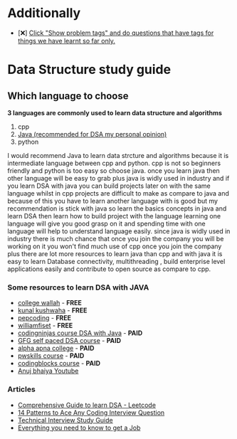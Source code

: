 # Additionally

- [❌] [Click "Show problem tags" and do questions that have tags for things we have learnt so far only.](https://leetcode.com/tag/string/)

# Data Structure study guide

## Which language to choose

<strong>3 languages are commonly used to learn data structure and algorithms</strong>

1. cpp
2. [Java (recommended for DSA my personal opinion)](https://www.youtube.com/watch?v=GOiDf1wSMts&list=TLPQMDUwNDIwMjN7gyV731zMPA&index=2&ab_channel=ApnaCollege)
3. python

I would recommend Java to learn data strcture and algorithms because it is intermediate language
between cpp and python. cpp is not so beginners friendly and python is too easy so choose java. once you learn java then other language will be easy to grab plus java is widly used in industry and if you learn DSA with java you can build projects later on with the same language whilst in cpp projects are difficult to make as compare to java and because of this you have to learn another language with is good but my recommendation is stick with java so learn the basics concepts in java and learn DSA then learn how to build project with the language learning one language will give you good grasp on it and spending time with one language will help to understand language easily. since java is widly used in industry there is much chance that once you join the company you will be working on it you won't find much use of cpp once you join the company plus there are lot more resources to learn java than cpp and with java it is easy to learn Database connectivity, multithreading , build enterprise level applications easily and contribute to open source as compare to cpp.

### Some resources to learn DSA with JAVA

- [college wallah](https://www.example.com) - <strong>FREE</strong>
- [kunal kushwaha](https://www.example.com) - <strong>FREE</strong>
- [pepcoding](https://www.example.com) - <strong>FREE</strong>
- [williamfiset](https://www.example.com) - <strong>FREE</strong>
- [codingninjas course DSA with Java](https://www.example.com) - <strong>PAID</strong>
- [GFG self paced DSA course](https://www.example.com) - <strong>PAID</strong>
- [alpha apna college](https://www.example.com) - <strong>PAID</strong>
- [pwskills course](https://pwskills.com/category/Java-with-DSA-&-System-Design) - <strong>PAID</strong>
- [codingblocks course](https://online.codingblocks.com/courses/data-structures-and-algorithms-online-course-java-algo) - <strong>PAID</strong>
- [Anuj bhaiya Youtube](https://www.youtube.com/@AnujBhaiya)
### Articles

- [Comprehensive Guide to learn DSA - Leetcode](https://leetcode.com/discuss/general-discussion/494279/Comprehensive-Data-Structure-and-Algorithm-Study-Guide)
- [14 Patterns to Ace Any Coding Interview Question](https://grokkingtechinterview.com/14-patterns-to-ace-any-coding-interview-question-c5bb3357f6ed)
- [Technical Interview Study Guide](https://github.com/khanhnamle1994/technical-interview-prep/blob/master/Technical-Interview-Study-Guide.pdf)
- [Everything you need to know to get a Job](https://github.com/kdn251/interviews#articles)
